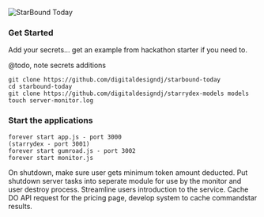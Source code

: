 ![StarBound Today](http://starbound.today/img/StarboundToday.svg)

### Get Started

Add your secrets... get an example from hackathon starter if you need to.

@todo, note secrets additions

	git clone https://github.com/digitaldesigndj/starbound-today
	cd starbound-today
	git clone https://github.com/digitaldesigndj/starrydex-models models
	touch server-monitor.log

### Start the applications

	forever start app.js - port 3000
	(starrydex - port 3001)
	forever start gumroad.js - port 3002
	forever start monitor.js

On shutdown, make sure user gets minimum token amount deducted.
Put shutdown server tasks into seperate module for use by the monitor and user destroy process.
Streamline users introduction to the service.
Cache DO API request for the pricing page, develop system to cache commandstar results.
